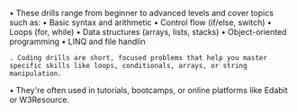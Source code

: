 • 	These drills range from beginner to advanced levels and cover topics such as:
• 	Basic syntax and arithmetic
• 	Control flow (if/else, switch)
• 	Loops (for, while)
• 	Data structures (arrays, lists, stacks)
• 	Object-oriented programming
• 	LINQ and file handlin

	. Coding drills are short, focused problems that help you master specific skills like loops, conditionals, arrays, or string manipulation.
• 	They're often used in tutorials, bootcamps, or online platforms like Edabit or W3Resource.
